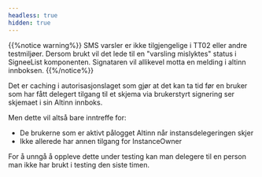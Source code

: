 ```yaml
---
headless: true
hidden: true
---
```


{{%notice warning%}}
SMS varsler er ikke tilgjengelige i TT02 eller andre testmiljøer. Dersom brukt vil det lede til en "varsling mislyktes"
status i SigneeList komponenten. Signataren vil allikevel motta en melding i altinn innboksen.
{{%/notice%}}

Det er caching i autorisasjonslaget som gjør at det kan ta tid før en bruker som har fått delegert tilgang til et skjema via brukerstyrt signering ser skjemaet i sin Altinn innboks.

Men dette vil altså bare inntreffe for:

- De brukerne som er aktivt pålogget Altinn når instansdelegeringen skjer
- Ikke allerede har annen tilgang for InstanceOwner

For å unngå å oppleve dette under testing kan man delegere til en person man ikke har brukt i testing den siste timen.